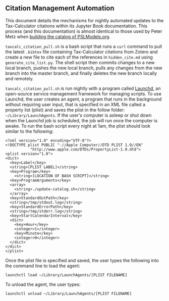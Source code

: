 Citation Management Automation
--------------------------
This document details the mechanisms for nightly automated updates to the Tax-Calculator citations within its Jupyter Book documentation. This process (and this documentation) is almost identical to those used by Peter Metz when [building the catalog of PSLModels.org](https://github.com/PSLmodels/PSL-Infrastructure/blob/fd03be906313702d61bc30267da156ff95d1ec97/Tools/Catalog-Builder/AUTOMATION.md).

`taxcalc_citation_pull.sh` is a bash script that runs a `curl` command to pull the latest `.bibtex` file containing Tax-Calculator citations from Zotero and create a new file to cite each of the references in `hidden_cite.md` using `generate_cite_list.py`. The shell script then commits changes to a new local branch, pushes the new local branch, pulls any changes from the new branch into the master branch, and finally deletes the new branch locally and remotely.

`taxcalc_citation_pull.sh` is run nightly with a program called [Launchd](http://www.launchd.info), an open-source service management framework for managing scripts. To use Launchd, the user creates an agent, a program that runs in the background without requiring user input, that is specified in an XML file called a property list (plist) and saves the plist in the follow folder: `~/Library/LaunchAgents`. If the user's computer is asleep or shut down when the Launchd job is scheduled, the job will run once the computer is awake. To run the bash script every night at 1am, the plist should look similar to the following:

```
<?xml version="1.0" encoding="UTF-8"?>
<!DOCTYPE plist PUBLIC "-//Apple Computer//DTD PLIST 1.0//EN"
           "http://www.apple.com/DTDs/PropertyList-1.0.dtd">
<plist version="1.0">
<dict>
  <key>Label</key>
  <string>[PLIST LABEL]</string>
  <key>Program</key>
    <string>[LOCATION OF BASH SCRIPT]</string>
  <key>ProgramArguments</key>
  <array>
    <string>./update-catalog.sh</string>
  </array>
  <key>StandardOutPath</key>
  <string>/tmp/stdout.log</string>
  <key>StandardErrorPath</key>
  <string>/tmp/stderr.log</string>
  <key>StartCalendarInterval</key>
  <dict>
    <key>Hour</key>
    <integer>1</integer>
    <key>Minute</key>
    <integer>0</integer>
  </dict>
</dict>
</plist>
```

Once the plist file is specified and saved, the user types the following into the command line to load the agent:

`launchctl load ~/Library/LaunchAgents/[PLIST FILENAME]`

To unload the agent, the user types:

`launchctl unload ~/Library/LaunchAgents/[PLIST FILENAME]`

